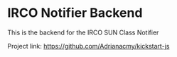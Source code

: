 # IRCO Notifier Backend

This is the backend for the IRCO SUN Class Notifier

Project link: https://github.com/Adrianacmy/kickstart-js
